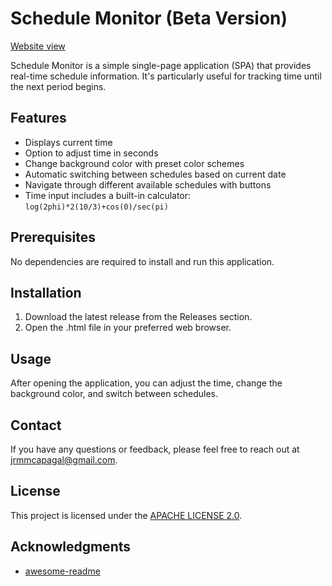 # Schedule Monitor (Beta Version)
[Website view](https://monitorbeta.netlify.app/)

Schedule Monitor is a simple single-page application (SPA) that provides real-time schedule information. It's particularly useful for tracking time until the next period begins.

## Features

* Displays current time
* Option to adjust time in seconds
* Change background color with preset color schemes
* Automatic switching between schedules based on current date
* Navigate through different available schedules with buttons
* Time input includes a built-in calculator: ``log(2phi)*2(10/3)+cos(0)/sec(pi)``

## Prerequisites

No dependencies are required to install and run this application.

## Installation

1. Download the latest release from the Releases section.
2. Open the .html file in your preferred web browser.

## Usage

After opening the application, you can adjust the time, change the background color, and switch between schedules.

## Contact

If you have any questions or feedback, please feel free to reach out at jrmmcapagal@gmail.com.

## License

This project is licensed under the [APACHE LICENSE 2.0](LICENSE.md).

## Acknowledgments

* [awesome-readme](https://github.com/matiassingers/awesome-readme)
